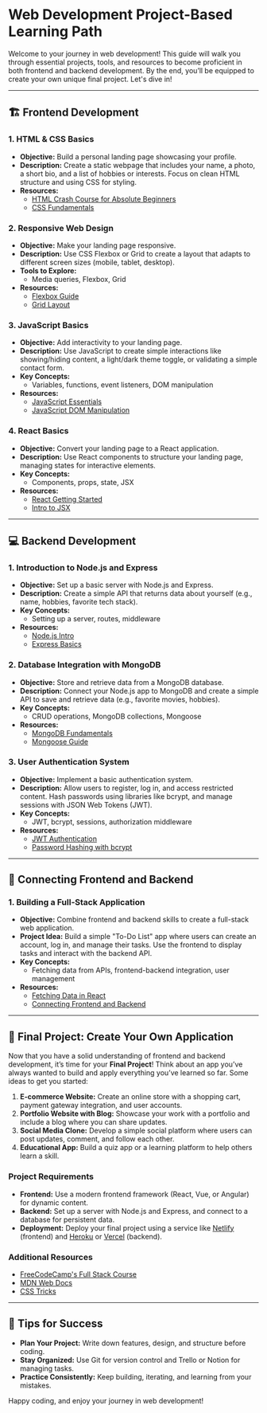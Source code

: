 # Web Development Project-Based Learning Path

Welcome to your journey in web development! This guide will walk you through essential projects, tools, and resources to become proficient in both frontend and backend development. By the end, you’ll be equipped to create your own unique final project. Let's dive in!

---

## 🏗️ **Frontend Development**

### 1. **HTML & CSS Basics**
   - **Objective:** Build a personal landing page showcasing your profile.
   - **Description:** Create a static webpage that includes your name, a photo, a short bio, and a list of hobbies or interests. Focus on clean HTML structure and using CSS for styling.
   - **Resources:**
     - [HTML Crash Course for Absolute Beginners](https://www.youtube.com/watch?v=UB1O30fR-EE)
     - [CSS Fundamentals](https://www.w3schools.com/css/)

### 2. **Responsive Web Design**
   - **Objective:** Make your landing page responsive.
   - **Description:** Use CSS Flexbox or Grid to create a layout that adapts to different screen sizes (mobile, tablet, desktop).
   - **Tools to Explore:**
     - Media queries, Flexbox, Grid
   - **Resources:**
     - [Flexbox Guide](https://css-tricks.com/snippets/css/a-guide-to-flexbox/)
     - [Grid Layout](https://css-tricks.com/snippets/css/complete-guide-grid/)

### 3. **JavaScript Basics**
   - **Objective:** Add interactivity to your landing page.
   - **Description:** Use JavaScript to create simple interactions like showing/hiding content, a light/dark theme toggle, or validating a simple contact form.
   - **Key Concepts:**
     - Variables, functions, event listeners, DOM manipulation
   - **Resources:**
     - [JavaScript Essentials](https://www.javascript.com/learn)
     - [JavaScript DOM Manipulation](https://www.youtube.com/watch?v=0ik6X4DJKCc)

### 4. **React Basics**
   - **Objective:** Convert your landing page to a React application.
   - **Description:** Use React components to structure your landing page, managing states for interactive elements.
   - **Key Concepts:**
     - Components, props, state, JSX
   - **Resources:**
     - [React Getting Started](https://react.dev/learn)
     - [Intro to JSX](https://react.dev/learn/writing-markup-with-jsx)

---

## 💻 **Backend Development**

### 1. **Introduction to Node.js and Express**
   - **Objective:** Set up a basic server with Node.js and Express.
   - **Description:** Create a simple API that returns data about yourself (e.g., name, hobbies, favorite tech stack).
   - **Key Concepts:**
     - Setting up a server, routes, middleware
   - **Resources:**
     - [Node.js Intro](https://nodejs.org/en/docs/guides/getting-started-guide/)
     - [Express Basics](https://expressjs.com/en/starter/hello-world.html)

### 2. **Database Integration with MongoDB**
   - **Objective:** Store and retrieve data from a MongoDB database.
   - **Description:** Connect your Node.js app to MongoDB and create a simple API to save and retrieve data (e.g., favorite movies, hobbies).
   - **Key Concepts:**
     - CRUD operations, MongoDB collections, Mongoose
   - **Resources:**
     - [MongoDB Fundamentals](https://www.mongodb.com/docs/manual/tutorial/getting-started/)
     - [Mongoose Guide](https://mongoosejs.com/docs/guide.html)

### 3. **User Authentication System**
   - **Objective:** Implement a basic authentication system.
   - **Description:** Allow users to register, log in, and access restricted content. Hash passwords using libraries like bcrypt, and manage sessions with JSON Web Tokens (JWT).
   - **Key Concepts:**
     - JWT, bcrypt, sessions, authorization middleware
   - **Resources:**
     - [JWT Authentication](https://www.digitalocean.com/community/tutorials/nodejs-jwt-expressjs)
     - [Password Hashing with bcrypt](https://www.npmjs.com/package/bcrypt)

---

## 🔀 **Connecting Frontend and Backend**

### 1. **Building a Full-Stack Application**
   - **Objective:** Combine frontend and backend skills to create a full-stack web application.
   - **Project Idea:** Build a simple "To-Do List" app where users can create an account, log in, and manage their tasks. Use the frontend to display tasks and interact with the backend API.
   - **Key Concepts:**
     - Fetching data from APIs, frontend-backend integration, user management
   - **Resources:**
     - [Fetching Data in React](https://react.dev/learn/synchronizing-with-effects)
     - [Connecting Frontend and Backend](https://www.freecodecamp.org/news/connect-frontend-backend-full-stack/)

---

## 🎯 **Final Project: Create Your Own Application**

Now that you have a solid understanding of frontend and backend development, it’s time for your **Final Project**! Think about an app you’ve always wanted to build and apply everything you’ve learned so far. Some ideas to get you started:

1. **E-commerce Website:** Create an online store with a shopping cart, payment gateway integration, and user accounts.
2. **Portfolio Website with Blog:** Showcase your work with a portfolio and include a blog where you can share updates.
3. **Social Media Clone:** Develop a simple social platform where users can post updates, comment, and follow each other.
4. **Educational App:** Build a quiz app or a learning platform to help others learn a skill.

### **Project Requirements**
   - **Frontend:** Use a modern frontend framework (React, Vue, or Angular) for dynamic content.
   - **Backend:** Set up a server with Node.js and Express, and connect to a database for persistent data.
   - **Deployment:** Deploy your final project using a service like [Netlify](https://www.netlify.com/) (frontend) and [Heroku](https://www.heroku.com/) or [Vercel](https://vercel.com/) (backend).

### **Additional Resources**
   - [FreeCodeCamp's Full Stack Course](https://www.freecodecamp.org/learn)
   - [MDN Web Docs](https://developer.mozilla.org/en-US/)
   - [CSS Tricks](https://css-tricks.com/)

---

## 🚀 **Tips for Success**

- **Plan Your Project:** Write down features, design, and structure before coding.
- **Stay Organized:** Use Git for version control and Trello or Notion for managing tasks.
- **Practice Consistently:** Keep building, iterating, and learning from your mistakes.

Happy coding, and enjoy your journey in web development!

